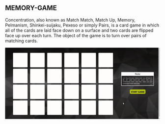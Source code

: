 ## MEMORY-GAME

Concentration, also known as Match Match, Match Up, Memory, Pelmanism, Shinkei-suijaku, Pexeso or simply Pairs, is a card game in which all of the cards are laid face down on a surface and two cards are flipped face up over each turn. The object of the game is to turn over pairs of matching cards.


<p align="center"><img src="https://raw.githubusercontent.com/ankitkanojia/memory-game/master/Memory%20Game.gif"  /></p>
